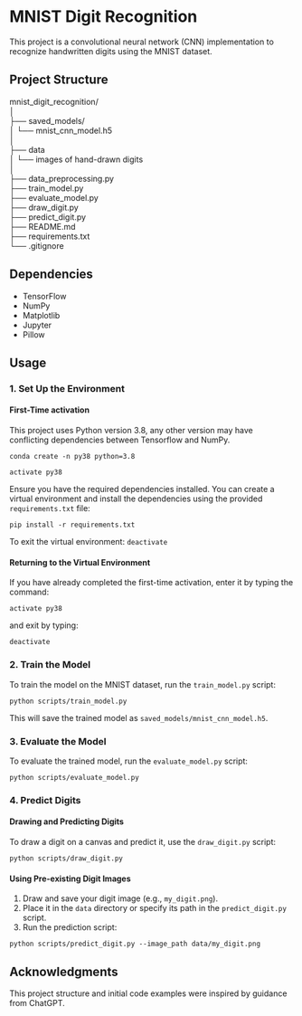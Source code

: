 # MNIST Digit Recognition

This project is a convolutional neural network (CNN) implementation to recognize handwritten digits using the MNIST dataset.

## Project Structure

mnist_digit_recognition/ <br />
│ <br />
├── saved_models/ <br />
│ └── mnist_cnn_model.h5 <br />
│ <br />
├── data <br />
│ └── images of hand-drawn digits <br />
│ <br />
├──  data_preprocessing.py <br />
├──  train_model.py <br />
├── evaluate_model.py <br />
├──  draw_digit.py <br />
├── predict_digit.py <br />
├── README.md <br />
├── requirements.txt <br />
└── .gitignore <br />



## Dependencies

- TensorFlow
- NumPy
- Matplotlib
- Jupyter
- Pillow

## Usage

### 1. Set Up the Environment

#### First-Time activation
This project uses Python version 3.8, any other version may have conflicting dependencies between Tensorflow and NumPy. 


```conda create -n py38 python=3.8```

```activate py38```



Ensure you have the required dependencies installed. You can create a virtual environment and install the dependencies using the provided `requirements.txt` file:


```pip install -r requirements.txt```

To exit the virtual environment:
```deactivate```
#### Returning to the Virtual Environment
If you have already completed the first-time activation, enter it by typing the command:

```activate py38```

and exit by typing:

```deactivate```

### 2. Train the Model

To train the model on the MNIST dataset, run the `train_model.py` script:

```python scripts/train_model.py```

This will save the trained model as `saved_models/mnist_cnn_model.h5`.

### 3. Evaluate the Model
To evaluate the trained model, run the `evaluate_model.py` script:

```python scripts/evaluate_model.py```

### 4. Predict Digits

#### Drawing and Predicting Digits
To draw a digit on a canvas and predict it, use the `draw_digit.py` script:

```python scripts/draw_digit.py```


#### Using Pre-existing Digit Images

1. Draw and save your digit image (e.g., `my_digit.png`).
2. Place it in the `data` directory or specify its path in the `predict_digit.py` script.
3. Run the prediction script:

```python scripts/predict_digit.py --image_path data/my_digit.png```



## Acknowledgments
This project structure and initial code examples were inspired by guidance from ChatGPT.
